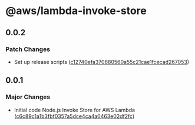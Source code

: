 # @aws/lambda-invoke-store

## 0.0.2

### Patch Changes

- Set up release scripts ([c12740efa370880560a55c21cae1fcecad267053](https://github.com/awslabs/aws-lambda-invoke-store/commit/c12740efa370880560a55c21cae1fcecad267053))

## 0.0.1

### Major Changes

- Initial code Node.js Invoke Store for AWS Lambda ([c6c89c1a1b3fbf0357a5dce4ca4a0463e02df2fc](https://github.com/awslabs/aws-lambda-invoke-store/commit/c6c89c1a1b3fbf0357a5dce4ca4a0463e02df2fc))
